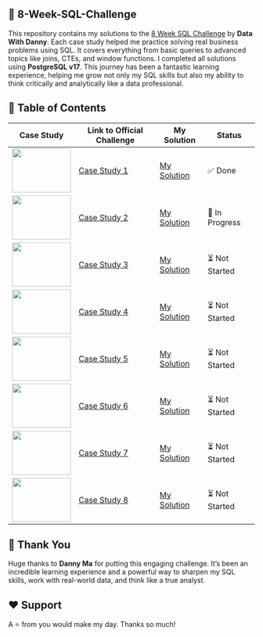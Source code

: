 ## 📅 8-Week-SQL-Challenge
This repository contains my solutions to the [8 Week SQL Challenge](https://8weeksqlchallenge.com) by **Data With Danny**.
Each case study helped me practice solving real business problems using SQL. It covers everything from basic queries to advanced topics like joins, CTEs, and window functions.
I completed all solutions using **PostgreSQL v17**. This journey has been a fantastic learning experience, helping me grow not only my SQL skills but also my ability to think critically and analytically like a data professional.

## 🧩 Table of Contents
| Case Study | Link to Official Challenge | My Solution | Status |
|------------|----------------------------|-------------|--------|
| <img src="https://8weeksqlchallenge.com/images/case-study-designs/1.png" width="120" height="90"/> | [Case Study 1](https://8weeksqlchallenge.com/case-study-1/) | [My Solution](https://github.com/sajjad-hos/8-Week-SQL-Challenge/tree/main/Case%20Study%20%231%20-%20Danny's%20Diner) | ✅ Done |
| <img src="https://8weeksqlchallenge.com/images/case-study-designs/2.png" width="120" height="90"/> | [Case Study 2](https://8weeksqlchallenge.com/case-study-2/) | [My Solution](#) | 🔄 In Progress |
| <img src="https://8weeksqlchallenge.com/images/case-study-designs/3.png" width="120" height="90"/> | [Case Study 3](https://8weeksqlchallenge.com/case-study-3/) | [My Solution](#) | ⏳ Not Started |
| <img src="https://8weeksqlchallenge.com/images/case-study-designs/4.png" width="120" height="90"/> | [Case Study 4](https://8weeksqlchallenge.com/case-study-4/) | [My Solution](#) | ⏳ Not Started |
| <img src="https://8weeksqlchallenge.com/images/case-study-designs/5.png" width="120" height="90"/> | [Case Study 5](https://8weeksqlchallenge.com/case-study-5/) | [My Solution](#) | ⏳ Not Started |
| <img src="https://8weeksqlchallenge.com/images/case-study-designs/6.png" width="120" height="90"/> | [Case Study 6](https://8weeksqlchallenge.com/case-study-6/) | [My Solution](#) | ⏳ Not Started |
| <img src="https://8weeksqlchallenge.com/images/case-study-designs/7.png" width="120" height="90"/> | [Case Study 7](https://8weeksqlchallenge.com/case-study-7/) | [My Solution](#) | ⏳ Not Started |
| <img src="https://8weeksqlchallenge.com/images/case-study-designs/8.png" width="120" height="90"/> | [Case Study 8](https://8weeksqlchallenge.com/case-study-8/) | [My Solution](#) | ⏳ Not Started |

## 🙌 Thank You
Huge thanks to **Danny Ma** for putting this engaging challenge. It’s been an incredible learning experience and a powerful way to sharpen my SQL skills, work with real-world data, and think like a true analyst.

## ❤️ Support  
A ⭐️ from you would make my day. Thanks so much!


